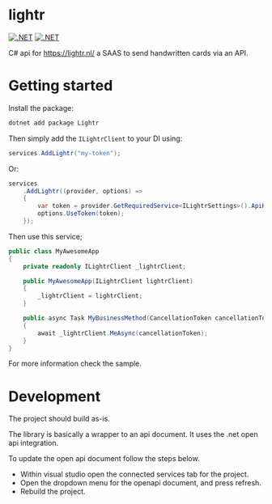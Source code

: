 # lightr

 [![.NET](https://img.shields.io/nuget/v/Lightr?link=https%3A%2F%2Fwww.nuget.org%2Fpackages%2FLightr)](https://www.nuget.org/packages/Lightr)
 [![.NET](https://github.com/sommmen/lightr/actions/workflows/build-ci.yml/badge.svg)](https://github.com/sommmen/lightr/actions/workflows/build-ci.yml)

C# api for https://lightr.nl/ a SAAS to send handwritten cards via an API.

# Getting started

Install the package:
``` powershell
dotnet add package Lightr
```

Then simply add the `ILightrClient` to your DI using:

``` csharp
services.AddLightr("my-token");
```

Or:

``` csharp
services
    .AddLightr((provider, options) =>
    {
        var token = provider.GetRequiredService<ILightrSettings>().ApiKey;
        options.UseToken(token);
    });
```

Then use this service;

``` csharp
public class MyAwesomeApp
{
    private readonly ILightrClient _lightrClient;

    public MyAwesomeApp(ILightrClient lightrClient)
    {
        _lightrClient = lightrClient;
    }

    public async Task MyBusinessMethod(CancellationToken cancellationToken = default)
    {
        await _lightrClient.MeAsync(cancellationToken);
    }
}
```

For more information check the sample.

# Development

The project should build as-is.

The library is basically a wrapper to an api document.
It uses the .net open api integration.

To update the open api document follow the steps below.
 - Within visual studio open the connected services tab for the project.
 - Open the dropdown menu for the openapi document, and press refresh.
 - Rebuild the project.